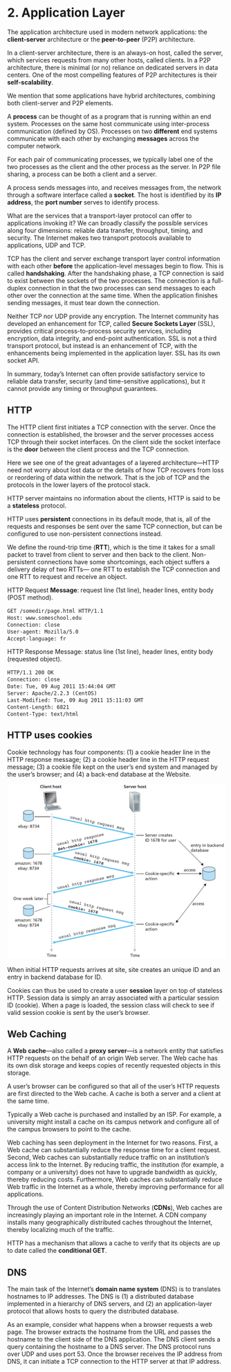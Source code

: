 # 2. Application Layer

The application architecture used in modern network applications: the **client-server** architecture or the **peer-to-peer** \(P2P\) architecture.

In a client-server architecture, there is an always-on host, called the server, which services requests from many other hosts, called clients. In a P2P architecture, there is minimal \(or no\) reliance on dedicated servers in data centers. One of the most compelling features of P2P architectures is their **self-scalability**. 

We mention that some applications have hybrid architectures, combining both client-server and P2P elements. 

A **process** can be thought of as a program that is running within an end system. Processes on the same host communicate using inter-process communication \(defined by OS\). Processes on two **different** end systems communicate with each other by exchanging **messages** across the computer network.

For each pair of communicating processes, we typically label one of the two processes as the client and the other process as the server. In P2P file sharing, a process can be both a client and a server.

A process sends messages into, and receives messages from, the network through a software interface called a **socket**. The host is identified by its **IP address**, the **port number** serves to identify process.

What are the services that a transport-layer protocol can offer to applications invoking it? We can broadly classify the possible services along four dimensions: reliable data transfer, throughput, timing, and security. The Internet makes two transport protocols available to applications, UDP and TCP.

TCP has the client and server exchange transport layer control information with each other **before** the application-level messages begin to flow. This is called **handshaking**. After the handshaking phase, a TCP connection is said to exist between the sockets of the two processes. The connection is a full-duplex connection in that the two processes can send messages to each other over the connection at the same time. When the application finishes sending messages, it must tear down the connection.

Neither TCP nor UDP provide any encryption. The Internet community has developed an enhancement for TCP, called **Secure Sockets Layer** \(SSL\), provides critical process-to-process security services, including encryption, data integrity, and end-point authentication. SSL is not a third transport protocol, but instead is an enhancement of TCP, with the enhancements being implemented in the application layer. SSL has its own socket API.

In summary, today’s Internet can often provide satisfactory service to reliable data transfer, security \(and time-sensitive applications\), but it cannot provide any timing or throughput guarantees.

## HTTP

The HTTP client first initiates a TCP connection with the server. Once the connection is established, the browser and the server processes access TCP through their socket interfaces. On the client side the socket interface is the **door** between the client process and the TCP connection.

Here we see one of the great advantages of a layered architecture—HTTP need not worry about lost data or the details of how TCP recovers from loss or reordering of data within the network. That is the job of TCP and the protocols in the lower layers of the protocol stack.

HTTP server maintains no information about the clients, HTTP is said to be a **stateless** protocol.

HTTP uses **persistent** connections in its default mode, that is, all of the requests and responses be sent over the same TCP connection, but can be configured to use non-persistent connections instead.

We define the round-trip time \(**RTT**\), which is the time it takes for a small packet to travel from client to server and then back to the client. Non-persistent connections have some shortcomings, each object suffers a delivery delay of two RTTs— one RTT to establish the TCP connection and one RTT to request and receive an object.

HTTP Request **Message**: request line \(1st line\), header lines, entity body \(POST method\).

```http
GET /somedir/page.html HTTP/1.1
Host: www.someschool.edu
Connection: close
User-agent: Mozilla/5.0
Accept-language: fr
```

HTTP Response Message: status line \(1st line\), header lines, entity body \(requested object\).

```text
HTTP/1.1 200 OK
Connection: close
Date: Tue, 09 Aug 2011 15:44:04 GMT
Server: Apache/2.2.3 (CentOS)
Last-Modified: Tue, 09 Aug 2011 15:11:03 GMT
Content-Length: 6821
Content-Type: text/html
```

## HTTP uses cookies

Cookie technology has four components: \(1\) a cookie header line in the HTTP response message; \(2\) a cookie header line in the HTTP request message; \(3\) a cookie file kept on the user’s end system and managed by the user’s browser; and \(4\) a back-end database at the Website.

![](../.gitbook/assets/screen-shot-2018-06-18-at-21.31.47.png)

When initial HTTP requests arrives at site, site creates an unique ID and an entry in backend database for ID.

Cookies can thus be used to create a user **session** layer on top of stateless HTTP. Session data is simply an array associated with a particular session ID \(cookie\). When a page is loaded, the session class will check to see if valid session cookie is sent by the user’s browser.

## Web Caching

A **Web cache**—also called a **proxy server**—is a network entity that satisfies HTTP requests on the behalf of an origin Web server. The Web cache has its own disk storage and keeps copies of recently requested objects in this storage.

A user’s browser can be configured so that all of the user’s HTTP requests are first directed to the Web cache. A cache is both a server and a client at the same time.

Typically a Web cache is purchased and installed by an ISP. For example, a university might install a cache on its campus network and configure all of the campus browsers to point to the cache.

Web caching has seen deployment in the Internet for two reasons. First, a Web cache can substantially reduce the response time for a client request. Second, Web caches can substantially reduce traffic on an institution’s access link to the Internet. By reducing traffic, the institution \(for example, a company or a university\) does not have to upgrade bandwidth as quickly, thereby reducing costs. Furthermore, Web caches can substantially reduce Web traffic in the Internet as a whole, thereby improving performance for all applications.

Through the use of Content Distribution Networks \(**CDNs**\), Web caches are increasingly playing an important role in the Internet. A CDN company installs many geographically distributed caches throughout the Internet, thereby localizing much of the traffic.

HTTP has a mechanism that allows a cache to verify that its objects are up to date called the **conditional GET**.

## DNS

The main task of the Internet’s **domain name system** \(DNS\) is to translates hostnames to IP addresses. The DNS is \(1\) a distributed database implemented in a hierarchy of DNS servers, and \(2\) an application-layer protocol that allows hosts to query the distributed database.

As an example, consider what happens when a browser requests a web page. The browser extracts the hostname from the URL and passes the hostname to the client side of the DNS application. The DNS client sends a query containing the hostname to a DNS server. The DNS protocol runs over UDP and uses port 53. Once the browser receives the IP address from DNS, it can initiate a TCP connection to the HTTP server at that IP address.

